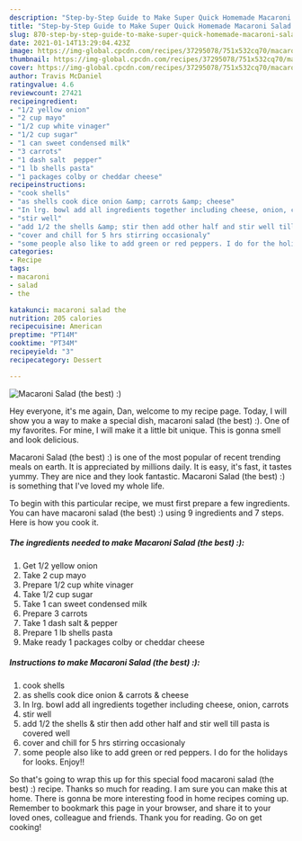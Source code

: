 ```yaml
---
description: "Step-by-Step Guide to Make Super Quick Homemade Macaroni Salad (the best) :)"
title: "Step-by-Step Guide to Make Super Quick Homemade Macaroni Salad (the best) :)"
slug: 870-step-by-step-guide-to-make-super-quick-homemade-macaroni-salad-the-best
date: 2021-01-14T13:29:04.423Z
image: https://img-global.cpcdn.com/recipes/37295078/751x532cq70/macaroni-salad-the-best-recipe-main-photo.jpg
thumbnail: https://img-global.cpcdn.com/recipes/37295078/751x532cq70/macaroni-salad-the-best-recipe-main-photo.jpg
cover: https://img-global.cpcdn.com/recipes/37295078/751x532cq70/macaroni-salad-the-best-recipe-main-photo.jpg
author: Travis McDaniel
ratingvalue: 4.6
reviewcount: 27421
recipeingredient:
- "1/2 yellow onion"
- "2 cup mayo"
- "1/2 cup white vinager"
- "1/2 cup sugar"
- "1 can sweet condensed milk"
- "3 carrots"
- "1 dash salt  pepper"
- "1 lb shells pasta"
- "1 packages colby or cheddar cheese"
recipeinstructions:
- "cook shells"
- "as shells cook dice onion &amp; carrots &amp; cheese"
- "In lrg. bowl add all ingredients together including cheese, onion, carrots"
- "stir well"
- "add 1/2 the shells &amp; stir then add other half and stir well till pasta is covered well"
- "cover and chill for 5 hrs stirring occasionaly"
- "some people also like to add green or red peppers. I do for the holidays for looks. Enjoy!!"
categories:
- Recipe
tags:
- macaroni
- salad
- the

katakunci: macaroni salad the 
nutrition: 205 calories
recipecuisine: American
preptime: "PT14M"
cooktime: "PT34M"
recipeyield: "3"
recipecategory: Dessert

---
```



![Macaroni Salad (the best) :)](https://img-global.cpcdn.com/recipes/37295078/751x532cq70/macaroni-salad-the-best-recipe-main-photo.jpg)

Hey everyone, it's me again, Dan, welcome to my recipe page. Today, I will show you a way to make a special dish, macaroni salad (the best) :). One of my favorites. For mine, I will make it a little bit unique. This is gonna smell and look delicious.



Macaroni Salad (the best) :) is one of the most popular of recent trending meals on earth. It is appreciated by millions daily. It is easy, it's fast, it tastes yummy. They are nice and they look fantastic. Macaroni Salad (the best) :) is something that I've loved my whole life.


To begin with this particular recipe, we must first prepare a few ingredients. You can have macaroni salad (the best) :) using 9 ingredients and 7 steps. Here is how you cook it.

<!--inarticleads1-->

##### The ingredients needed to make Macaroni Salad (the best) :):

1. Get 1/2 yellow onion
1. Take 2 cup mayo
1. Prepare 1/2 cup white vinager
1. Take 1/2 cup sugar
1. Take 1 can sweet condensed milk
1. Prepare 3 carrots
1. Take 1 dash salt &amp; pepper
1. Prepare 1 lb shells pasta
1. Make ready 1 packages colby or cheddar cheese




<!--inarticleads2-->

##### Instructions to make Macaroni Salad (the best) :):

1. cook shells
1. as shells cook dice onion &amp; carrots &amp; cheese
1. In lrg. bowl add all ingredients together including cheese, onion, carrots
1. stir well
1. add 1/2 the shells &amp; stir then add other half and stir well till pasta is covered well
1. cover and chill for 5 hrs stirring occasionaly
1. some people also like to add green or red peppers. I do for the holidays for looks. Enjoy!!




So that's going to wrap this up for this special food macaroni salad (the best) :) recipe. Thanks so much for reading. I am sure you can make this at home. There is gonna be more interesting food in home recipes coming up. Remember to bookmark this page in your browser, and share it to your loved ones, colleague and friends. Thank you for reading. Go on get cooking!

